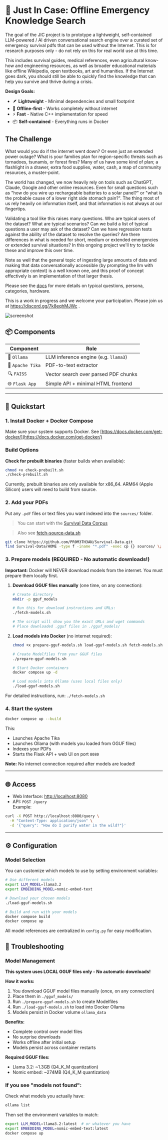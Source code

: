 # 🛟 Just In Case: Offline Emergency Knowledge Search

The goal of the JIC project is to prototype a lightweight, self-contained LLM-powered / AI driven conversational search engine over a curated set of emergency survival pdfs that can be used without the Internet. This is for research purposes only - do not rely on this for real world use at this time.

This includes survival guides, medical references, even agricultural know-how and engineering resources, as well as broader educational materials like offline Wikipedia, open textbooks, art and humanities. If the Internet goes dark, you should still be able to quickly find the knowledge that can help you survive and thrive during a crisis.

**Design Goals:**
- 🪶 **Lightweight** - Minimal dependencies and small footprint
- 🔌 **Offline-first** - Works completely without internet
- ⚡ **Fast** - Native C++ implementation for speed
- 📦 **Self-contained** - Everything runs in Docker

## The Challenge

What would you do if the internet went down? Or even just an extended power outage? What is your families plan for region-specific threats such as tornadoes, tsunamis, or forest fires? Many of us have some kind of plan; a flashlight in a drawer, extra food supplies, water, cash, a map of community resources, a muster-point.

The world has changed, we now heavily rely on tools such as ChatGPT, Claude, Google and other online resources. Even for small questions such as "how do you wire up rechargeable batteries to a solar panel?" or "what is the probable cause of a lower right side stomach pain?". The thing most of us rely heavily on information itself, and that information is not always at our fingertips.

Validating a tool like this raises many questions. Who are typical users of the dataset? What are typical scenarios? Can we build a list of typical questions a user may ask of the dataset? Can we have regression tests against the ability of the dataset to resolve the queries? Are there differences in what is needed for short, medium or extended emergencies or extended survival situations? In this ongoing project we'll try to tackle these and improve this over time.

Note as well that the general topic of ingesting large amounts of data and making that data conversationally accessible (by prompting the llm with appropriate context) is a well known one, and this proof of concept effectively is an implementation of that larger thesis.

Please see the [docs](docs/index.md) for more details on typical questions, persona, categories, hardware.

This is a work in progress and we welcome your participation. Please join us at https://discord.gg/7k8eqhMJWc .

![screenshot](screenshot.png?raw=true "screenshot")

## 📦 Components

| Component         | Role                                            |
|-------------------|-------------------------------------------------|
| 🧠 `Ollama`       | LLM inference engine (e.g. `llama3`)            |
| 📄 `Apache Tika`  | PDF-to-text extractor                           |
| 🔍 `FAISS`        | Vector search over parsed PDF chunks            |
| 🌐 `Flask App`    | Simple API + minimal HTML frontend              |

---

## 🚀 Quickstart

### 1. Install Docker + Docker Compose

Make sure your system supports Docker. See [https://docs.docker.com/get-docker/](https://docs.docker.com/get-docker/)

### Build Options

**Check for prebuilt binaries** (faster builds when available):
```bash
chmod +x check-prebuilt.sh
./check-prebuilt.sh
```

Currently, prebuilt binaries are only available for x86_64. ARM64 (Apple Silicon) users will need to build from source.

### 2. Add your PDFs

Put any `.pdf` files or text files you want indexed into the `sources/` folder.

> You can start with the [Survival Data Corpus](https://github.com/PR0M3TH3AN/Survival-Data)

> Also see [fetch-source-data.sh](fetch-source-data.sh)

```bash
git clone https://github.com/PR0M3TH3AN/Survival-Data.git
find Survival-Data/HOME -type f -iname "*.pdf" -exec cp {} sources/ \;
```

### 3. Prepare models (REQUIRED - No automatic downloads!)

**Important:** Docker will NEVER download models from the internet. You must prepare them locally first.

1. **Download GGUF files manually** (one time, on any connection):
   ```bash
   # Create directory
   mkdir -p gguf_models
   
   # Run this for download instructions and URLs:
   ./fetch-models.sh
   
   # The script will show you the exact URLs and wget commands
   # Place downloaded .gguf files in ./gguf_models/
   ```

2. **Load models into Docker** (no internet required):
   ```bash
   chmod +x prepare-gguf-models.sh load-gguf-models.sh fetch-models.sh
   
   # Create Modelfiles from your GGUF files
   ./prepare-gguf-models.sh
   
   # Start Docker containers
   docker compose up -d
   
   # Load models into Ollama (uses local files only)
   ./load-gguf-models.sh
   ```

For detailed instructions, run: `./fetch-models.sh`

### 4. Start the system

```bash
docker compose up --build
```

This:
- Launches Apache Tika
- Launches Ollama (with models you loaded from GGUF files)
- Indexes your PDFs
- Starts the Flask API + web UI on port `8080`

**Note:** No internet connection required after models are loaded!

---

## 🌐 Access

- Web Interface: [http://localhost:8080](http://localhost:8080)
- API: `POST /query`  
  Example:

```bash
curl -X POST http://localhost:8080/query \
  -H "Content-Type: application/json" \
  -d '{"query": "How do I purify water in the wild?"}'
```

---

## ⚙️ Configuration

### Model Selection

You can customize which models to use by setting environment variables:

```bash
# Use different models
export LLM_MODEL=llama3.2
export EMBEDDING_MODEL=nomic-embed-text

# Download your chosen models
./load-gguf-models.sh

# Build and run with your models
docker compose build
docker compose up
```

All model references are centralized in `config.py` for easy modification.

## 🔧 Troubleshooting

### Model Management

**This system uses LOCAL GGUF files only - No automatic downloads!**

**How it works:**
1. You download GGUF model files manually (once, on any connection)
2. Place them in `./gguf_models/`
3. Run `./prepare-gguf-models.sh` to create Modelfiles
4. Run `./load-gguf-models.sh` to load into Docker Ollama
5. Models persist in Docker volume `ollama_data`

**Benefits:**
- Complete control over model files
- No surprise downloads
- Works offline after initial setup
- Models persist across container restarts

**Required GGUF files:**
- Llama 3.2: ~1.3GB (Q4_K_M quantization)
- Nomic embed: ~274MB (Q4_K_M quantization)

### If you see "models not found":

Check what models you actually have:
```bash
ollama list
```

Then set the environment variables to match:
```bash
export LLM_MODEL=llama3.2:latest  # or whatever you have
export EMBEDDING_MODEL=nomic-embed-text:latest
docker compose up
```

